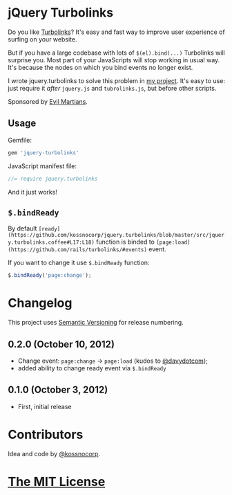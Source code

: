 # jQuery Turbolinks

Do you like [Turbolinks](https://github.com/rails/turbolinks)? It's easy and fast way to improve user experience of surfing on your website.

But if you have a large codebase with lots of `$(el).bind(...)` Turbolinks will surprise you. Most part of your JavaScripts will stop working in usual way. It's because the nodes on which you bind events no longer exist.

I wrote jquery.turbolinks to solve this problem in [my project](http://amplifr.com). It's easy to use: just require it *after* `jquery.js` and `tubrolinks.js`, but before other scripts.

Sponsored by [Evil Martians](http://evilmartians.com/).

## Usage

Gemfile:
``` js
gem 'jquery-turbolinks'
```

JavaScript manifest file:
``` js
//= require jquery.turbolinks
```

And it just works!

## `$.bindReady`

By default `[ready](https://github.com/kossnocorp/jquery.turbolinks/blob/master/src/jquery.turbolinks.coffee#L17:L18)` function is binded to `[page:load](https://github.com/rails/turbolinks/#events)` event.

If you want to change it use `$.bindReady` function:

``` js
$.bindReady('page:change');
```

# Changelog

This project uses [Semantic Versioning](http://semver.org/) for release numbering.

## 0.2.0 (October 10, 2012)

* Change event: `page:change` -> `page:load` (kudos to [@davydotcom](https://github.com/davydotcom));
* added ability to change ready event via `$.bindReady`

## 0.1.0 (October 3, 2012)

* First, initial release

# Contributors

Idea and code by [@kossnocorp](http://koss.nocorp.me/).

# [The MIT License](https://github.com/kossnocorp/jquery.turbolinks/blob/master/LICENSE.md)
